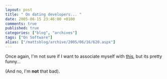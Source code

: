```yaml
---
layout: post
title: " On dating developers... "
date: 2005-06-15 23:46:00 +0100
comments: true
published: true
categories: ["blog", "archives"]
tags: ["On Software"]
alias: ["/mattsblog/archive/2005/06/16/620.aspx"]
---
```

<!-- more -->

<P>Once again, I'm not sure if&nbsp;I&nbsp;want to associate myself with <A href="http://www.emilyhambidge.com/blog/emily/66/">this</A>, but its&nbsp;pretty funny...&nbsp;</P>
 <P>(And no, I'm <STRONG>not</STRONG> that bad).</P>
